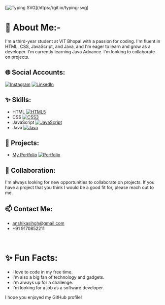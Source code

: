 [![Typing SVG](https://readme-typing-svg.demolab.com?font=Lora&pause=1000&width=435&lines=Hey....sup?👋,I'm..Anshika!)](https://git.io/typing-svg)


# 💫 About Me:- 
I'm a third-year student at VIT Bhopal with a passion for coding. I'm fluent in HTML, CSS, JavaScript, and Java, and I'm eager to learn and grow as a developer. I'm currently learning Java Advance. I'm looking to collaborate on projects.

## 🌐 Social Accounts:
[![Instagram](https://img.shields.io/badge/Instagram-%23E4405F.svg?logo=Instagram&logoColor=white)](https://www.instagram.com/aaaaanshikkkkkaa/) [![LinkedIn](https://img.shields.io/badge/LinkedIn-%230077B5.svg?logo=linkedin&logoColor=white)](https://www.linkedin.com/in/anshika-singh-kaush911/)

## ✨ Skills:
* HTML
[![HTML5](https://img.shields.io/badge/HTML5-E34F2C.svg?style=flat-square&logo=HTML5)](https://html5.org/)
* CSS
[![CSS3](https://img.shields.io/badge/CSS3-1572B6.svg?style=flat-square&logo=CSS3)](https://www.w3schools.com/css/)
* JavaScript
[![JavaScript](https://img.shields.io/badge/JavaScript-F7DF1E.svg?style=flat-square&logo=JavaScript)](https://developer.mozilla.org/en-US/docs/Web/JavaScript)
* Java
[![Java](https://img.shields.io/badge/Java-ED8B00.svg?style=flat-square&logo=Java)](https://www.java.com/en/)

## 🔗 Projects:
* [My Portfolio]([https://github.com/anshika119])
[![Portfolio](https://img.shields.io/badge/Portfolio-000?style=flat-square)](https://anshikasingh.github.io/)

## 🤝 Collaboration:
I'm always looking for new opportunities to collaborate on projects. If you have a project that you think I would be a good fit for, please reach out to me.

## 📫 Contact Me:
* anshikasihgh@gmail.com
* +91 9170852211

<br>

# ✨ Fun Facts:
* I love to code in my free time.
* I'm also a big fan of technology and gadgets.
* I'm always up for a challenge.
* I'm looking for a job as a software developer.

I hope you enjoyed my GitHub profile!
